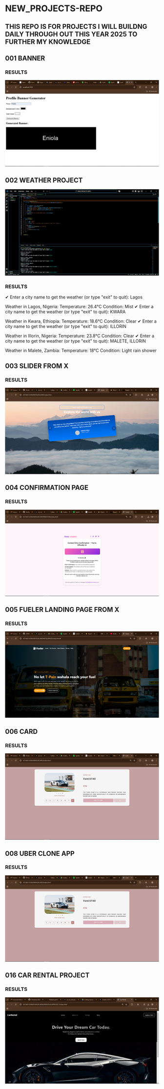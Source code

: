 # NEW_PROJECTS-REPO

## THIS REPO IS FOR PROJECTS I WILL BUILDNG DAILY THROUGH OUT THIS YEAR 2025 TO FURTHER MY KNOWLEDGE 

## 001 BANNER
### RESULTS
![Page Screenshot](./Images/Screenshot%20(161).png)


## 002 WEATHER PROJECT
![Page Screenshot](./Images/Screenshot%20(160).png)
### RESULTS
✔ Enter a city name to get the weather (or type "exit" to quit): Lagos

Weather in Lagos, Nigeria:
Temperature: 26.4°C
Condition: Mist
✔ Enter a city name to get the weather (or type "exit" to quit): KWARA

Weather in Kwara, Ethiopia:
Temperature: 18.6°C
Condition: Clear
✔ Enter a city name to get the weather (or type "exit" to quit): ILLORIN

Weather in Illorin, Nigeria:
Temperature: 23.8°C
Condition: Clear
✔ Enter a city name to get the weather (or type "exit" to quit): MALETE, ILLORIN

Weather in Malete, Zambia:
Temperature: 18°C
Condition: Light rain shower


## 003 SLIDER FROM X

### RESULTS
![Page Screenshot](./Images/Screenshot%20(170).png)


## 004 CONFIRMATION PAGE
### RESULTS
![Page Screenshot](./Images/Screenshot%20(171).png)


## 005 FUELER LANDING PAGE FROM X
### RESULTS
![Page Screenshot](./Images/Screenshot%20(172).png)

## 006 CARD
### RESULTS
![Page Screenshot](./Images/Screenshot%20(173).png)


## 008 UBER CLONE APP
### RESULTS
![Page Screenshot](./Images/Screenshot%20(173).png)

## 016 CAR RENTAL PROJECT
### RESULTS
![Page Screenshot](./Images/Screenshot%20(175).png)